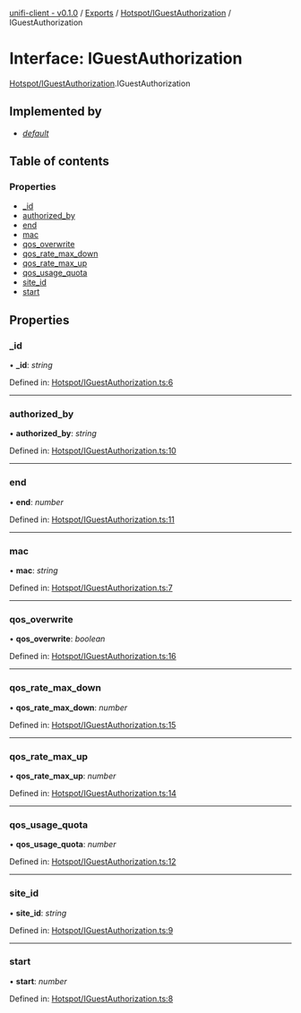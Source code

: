 [unifi-client - v0.1.0](../README.md) / [Exports](../modules.md) / [Hotspot/IGuestAuthorization](../modules/hotspot_iguestauthorization.md) / IGuestAuthorization

# Interface: IGuestAuthorization

[Hotspot/IGuestAuthorization](../modules/hotspot_iguestauthorization.md).IGuestAuthorization

## Implemented by

* [*default*](../classes/hotspot_guestauthorization.default.md)

## Table of contents

### Properties

- [\_id](hotspot_iguestauthorization.iguestauthorization.md#_id)
- [authorized\_by](hotspot_iguestauthorization.iguestauthorization.md#authorized_by)
- [end](hotspot_iguestauthorization.iguestauthorization.md#end)
- [mac](hotspot_iguestauthorization.iguestauthorization.md#mac)
- [qos\_overwrite](hotspot_iguestauthorization.iguestauthorization.md#qos_overwrite)
- [qos\_rate\_max\_down](hotspot_iguestauthorization.iguestauthorization.md#qos_rate_max_down)
- [qos\_rate\_max\_up](hotspot_iguestauthorization.iguestauthorization.md#qos_rate_max_up)
- [qos\_usage\_quota](hotspot_iguestauthorization.iguestauthorization.md#qos_usage_quota)
- [site\_id](hotspot_iguestauthorization.iguestauthorization.md#site_id)
- [start](hotspot_iguestauthorization.iguestauthorization.md#start)

## Properties

### \_id

• **\_id**: *string*

Defined in: [Hotspot/IGuestAuthorization.ts:6](https://github.com/thib3113/unifi-client/blob/963dbf0/src/Hotspot/IGuestAuthorization.ts#L6)

___

### authorized\_by

• **authorized\_by**: *string*

Defined in: [Hotspot/IGuestAuthorization.ts:10](https://github.com/thib3113/unifi-client/blob/963dbf0/src/Hotspot/IGuestAuthorization.ts#L10)

___

### end

• **end**: *number*

Defined in: [Hotspot/IGuestAuthorization.ts:11](https://github.com/thib3113/unifi-client/blob/963dbf0/src/Hotspot/IGuestAuthorization.ts#L11)

___

### mac

• **mac**: *string*

Defined in: [Hotspot/IGuestAuthorization.ts:7](https://github.com/thib3113/unifi-client/blob/963dbf0/src/Hotspot/IGuestAuthorization.ts#L7)

___

### qos\_overwrite

• **qos\_overwrite**: *boolean*

Defined in: [Hotspot/IGuestAuthorization.ts:16](https://github.com/thib3113/unifi-client/blob/963dbf0/src/Hotspot/IGuestAuthorization.ts#L16)

___

### qos\_rate\_max\_down

• **qos\_rate\_max\_down**: *number*

Defined in: [Hotspot/IGuestAuthorization.ts:15](https://github.com/thib3113/unifi-client/blob/963dbf0/src/Hotspot/IGuestAuthorization.ts#L15)

___

### qos\_rate\_max\_up

• **qos\_rate\_max\_up**: *number*

Defined in: [Hotspot/IGuestAuthorization.ts:14](https://github.com/thib3113/unifi-client/blob/963dbf0/src/Hotspot/IGuestAuthorization.ts#L14)

___

### qos\_usage\_quota

• **qos\_usage\_quota**: *number*

Defined in: [Hotspot/IGuestAuthorization.ts:12](https://github.com/thib3113/unifi-client/blob/963dbf0/src/Hotspot/IGuestAuthorization.ts#L12)

___

### site\_id

• **site\_id**: *string*

Defined in: [Hotspot/IGuestAuthorization.ts:9](https://github.com/thib3113/unifi-client/blob/963dbf0/src/Hotspot/IGuestAuthorization.ts#L9)

___

### start

• **start**: *number*

Defined in: [Hotspot/IGuestAuthorization.ts:8](https://github.com/thib3113/unifi-client/blob/963dbf0/src/Hotspot/IGuestAuthorization.ts#L8)
